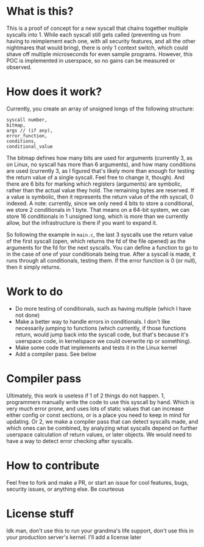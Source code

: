 # What is this?
This is a proof of concept for a new syscall that chains together multiple syscalls into 1. While each syscall still gets called (preventing us from having to reimplement each one, with all security features, and all the other nightmares that would bring), there is only 1 context switch, which could shave off multiple microseconds for even sample programs.
However, this POC is implemented in userspace, so no gains can be measured or observed.

# How does it work?
Currently, you create an array of unsigned longs of the following structure:
```
syscall number,
bitmap,
args // (if any),
error_function,
conditions,
conditional_value
```

The bitmap defines how many bits are used for arguments (currently 3, as on Linux, no syscall has more than 6 arguments), and how many conditions are used (currently 3, as I figured that's likely more than enough for testing the return value of a single syscall. Feel free to change it, though). And there are 6 bits for marking which registers (arguments) are symbolic, rather than the actual value they hold. The remaining bytes are reserved.
If a value is symbolic, then it represents the return value of the nth syscall, 0 indexed.
A note: currently, since we only need 4 bits to store a conditional, we store 2 conditionals in 1 byte. That means on a 64-bit system, we can store 16 conditionals in 1 unsigned long, which is more than we currently allow, but the infrastructure is there if you want to expand it.

So following the example in `main.c`, the last 3 syscalls use the return value of the first syscall (open, which returns the fd of the file opened) as the arguments for the fd for the next syscalls.
You can define a function to go to in the case of one of your conditionals being true. After a syscall is made, it runs through all conditionals, testing them. If the error function is 0 (or null), then it simply returns. 

# Work to do
- Do more testing of conditionals, such as having multiple (which I have not done)
- Make a better way to handle errors in conditionals. I don't like necessarily jumping to functions (which currently, if those functions return, would jump back into the syscall code, but that's because it's userspace code, in kernelspace we could overwrite rip or something).
- Make some code that implements and tests it in the Linux kernel
- Add a compiler pass. See below

# Compiler pass
Ultimately, this work is useless if 1 of 2 things do not happen. 1, programmers manually write the code to use this syscall by hand. Which is very much error prone, and uses lots of static values that can increase either config or const sections, or is a place you need to keep in mind for updating. Or 2, we make a compiler pass that can detect syscalls made, and which ones can be combined, by analyzing what syscalls depend on further userspace calculation of return values, or later objects. We would need to have a way to detect error checking after syscalls.

# How to contribute
Feel free to fork and make a PR, or start an issue for cool features, bugs, security issues, or anything else. Be courteous

# License stuff
Idk man, don't use this to run your grandma's life support, don't use this in your production server's kernel. I'll add a license later
